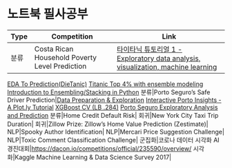 # 노트북 필사공부
Type|Competition|Link
-|-|-
분류|Costa Rican Household Poverty Level Prediction|<a href="https://kaggle-kr.tistory.com/17?category=868316">타이타닉 튜토리얼 1 - Exploratory data analysis, visualization, machine learning</a></br>
<a href="https://www.kaggle.com/ash316/eda-to-prediction-dietanic">EDA To Prediction(DieTanic)</a>
<a href="https://www.kaggle.com/yassineghouzam/titanic-top-4-with-ensemble-modeling">Titanic Top 4% with ensemble modeling</a>
<a href="https://www.kaggle.com/arthurtok/introduction-to-ensembling-stacking-in-python">Introduction to Ensembling/Stacking in Python</a>
분류|Porto Seguro’s Safe Driver Prediction|<a href="https://www.kaggle.com/bertcarremans/data-preparation-exploration">Data Preparation &amp; Exploration</a>
<a href="https://www.kaggle.com/arthurtok/interactive-porto-insights-a-plot-ly-tutorial">Interactive Porto Insights - A Plot.ly Tutorial</a>
<a href="https://www.kaggle.com/aharless/xgboost-cv-lb-284">XGBoost CV (LB .284)</a>
<a href="https://www.kaggle.com/gpreda/porto-seguro-exploratory-analysis-and-prediction">Porto Seguro Exploratory Analysis and Prediction</a>
분류|Home Credit Default Risk|
회귀|New York City Taxi Trip Duration|
회귀|Zillow Prize: Zillow’s Home Value Prediction (Zestimate)|
NLP|Spooky Author Identification|
NLP|Mercari Price Suggestion Challenge|
NLP|Toxic Comment Classification Challenge|
군집화|코로나 데이터 시각화 AI 경진대회|https://dacon.io/competitions/official/235590/overview/
시각화|Kaggle Machine Learning & Data Science Survey 2017|
